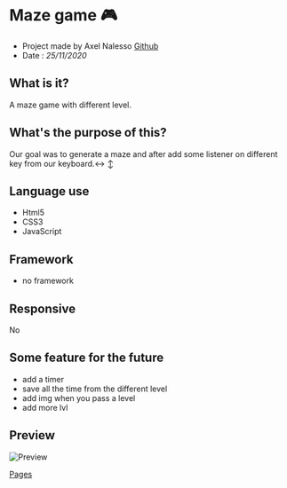 # Maze game :video_game:

- Project made by Axel Nalesso [Github](https://github.com/NalessoAxel)
- Date : *25/11/2020*

## What is it?

A maze game with different level.

## What's the purpose of this?

Our goal was to generate a maze and after add some listener on different key from our keyboard.:left_right_arrow: :arrow_up_down:

## Language use 

- Html5
- CSS3
- JavaScript

## Framework 

- no framework


## Responsive

No

## Some feature for the future

- add a timer
- save all the time from the different level
- add img when you pass a level
- add more lvl

## Preview
![Preview](./img)

[Pages](https://nalessoaxel.github.io/leaving_the_field/)